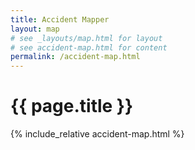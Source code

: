 ```yaml
---
title: Accident Mapper
layout: map
# see _layouts/map.html for layout
# see accident-map.html for content
permalink: /accident-map.html
---
```


# {{ page.title }}

<div id="accident-map" class="mb-2">
{% include_relative accident-map.html %}
<!-- map content is inserted via JS into div below -->
<div id="map" class="mt-2"></div>
</div>
